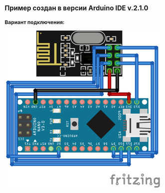 ## Пример создан в версии Arduino IDE v.2.1.0

### Вариант подключения:

<img align="center" width=500 src="https://github.com/MelexinVN/bs_kombo/blob/main/software/examples/Arduino/kombo_nrf24_test_master/arduino%2Bnrf24l01_example_bb.png" />
